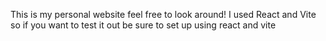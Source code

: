 This is my personal website feel free to look around! I used React and Vite so if you want to test it out be sure to set up using react and vite